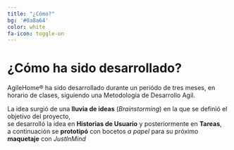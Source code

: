 ```yaml
---
title: "¿Cómo?"
bg: '#0a8a64'
color: white
fa-icon: toggle-on
---
```


# ¿Cómo ha sido desarrollado?

AgileHome&reg; ha sido desarrollado durante un periódo de tres meses, en horario de clases, siguiendo una Metodología de Desarrollo Agil.

La idea surgió de una **lluvia de ideas** (*Brainstorming*) en la que se definió el objetivo del proyecto,  
se desarrolló la idea en **Historias de Usuario** y posteriormente en **Tareas**,  
a continuación se **prototipó** con bocetos *a papel* para su próximo **maquetaje** con *JustInMind*
